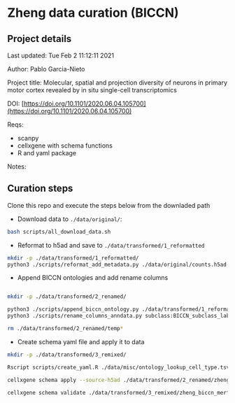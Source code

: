# Zheng data curation (BICCN)

## Project details

Last updated: Tue Feb  2 11:12:11 2021

Author: Pablo Garcia-Nieto

Project title: Molecular, spatial and projection diversity of neurons in primary motor cortex revealed by in situ single-cell transcriptomics

DOI: [https://doi.org/10.1101/2020.06.04.105700](https://doi.org/10.1101/2020.06.04.105700)

Reqs:

- scanpy
- cellxgene with schema functions
- R and yaml package

Notes:


## Curation steps

Clone this repo and execute the steps below from the downladed path

- Download data to `./data/original/`:

```bash
bash scripts/all_download_data.sh
```


- Reformat to h5ad and save to `./data/transformed/1_reformatted`

```bash
mkdir -p ./data/transformed/1_reformatted/
python3 ./scripts/reformat_add_metadata.py ./data/original/counts.h5ad ./data/original/cell_metadata.csv ./data/original/umap_embedding.csv ./data/transformed/1_reformatted/zheng_biccn_merfish.h5ad
```

- Append BICCN ontologies and add rename columns

```bash

mkdir -p ./data/transformed/2_renamed/

python3 ./scripts/append_biccn_ontology.py ./data/transformed/1_reformatted/zheng_biccn_merfish.h5ad ./data/misc/ontology_biccn.tsv ./data/transformed/2_renamed/temp_biccn.h5ad
python3 ./scripts/rename_columns_anndata.py subclass:BICCN_subclass_label,class_label:BICCN_class_label,label:BICCN_cluster_label ./data/transformed/2_renamed/temp_biccn.h5ad ./data/transformed/2_renamed/zheng_biccn_merfish.h5ad

rm ./data/transformed/2_renamed/temp*
```

- Create schema yaml file and apply it to data

```bash
mkdir -p ./data/transformed/3_remixed/

Rscript scripts/create_yaml.R ./data/misc/ontology_lookup_cell_type.tsv ./schema.yml

cellxgene schema apply --source-h5ad ./data/transformed/2_renamed/zheng_biccn_merfish.h5ad --remix-config ./schema.yml --output-filename ./data/transformed/3_remixed/zheng_biccn_merfish.h5ad

cellxgene schema validate ./data/transformed/3_remixed/zheng_biccn_merfish.h5ad
```
